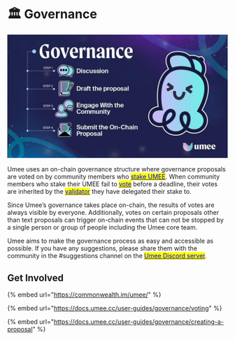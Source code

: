 # 🏛 Governance

![](<.gitbook/assets/image (1).png>)

Umee uses an on-chain governance structure where governance proposals are voted on by community members who [<mark style="color:blue;">stake UMEE</mark>](https://docs.umee.cc/user-guides/staking-umee/staking-umee). <mark style="color:blue;"></mark> When community members who stake their UMEE fail to [<mark style="color:blue;">vote</mark>](https://docs.umee.cc/user-guides/governance/voting) before a deadline, their votes are inherited by the [<mark style="color:blue;">validator</mark>](https://docs.umee.cc/user-guides/staking-umee/selecting-a-validator) they have delegated their stake to.&#x20;

Since Umee’s governance takes place on-chain, the results of votes are always visible by everyone. Additionally, votes on certain proposals other than text proposals can trigger on-chain events that can not be stopped by a single person or group of people including the Umee core team.

Umee aims to make the governance process as easy and accessible as possible. If you have any suggestions, please share them with the community in the #suggestions channel on the [<mark style="color:blue;">Umee Discord server</mark>](https://discord.gg/umee).

## Get Involved

{% embed url="https://commonwealth.im/umee/" %}

{% embed url="https://docs.umee.cc/user-guides/governance/voting" %}

{% embed url="https://docs.umee.cc/user-guides/governance/creating-a-proposal" %}
